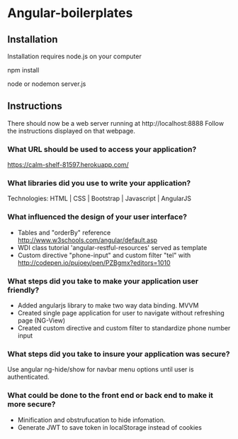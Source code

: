 
# Angular-boilerplates


## Installation
Installation requires node.js on your computer

npm install

node or nodemon server.js

## Instructions
There should now be a web server running at http://localhost:8888
Follow the instructions displayed on that webpage.

### What URL should be used to access your application?

https://calm-shelf-81597.herokuapp.com/

### What libraries did you use to write your application?

Technologies: HTML | CSS | Bootstrap | Javascript | AngularJS 

### What influenced the design of your user interface?

- Tables and "orderBy" reference http://www.w3schools.com/angular/default.asp
- WDI class tutorial 'angular-restful-resources' served as template
- Custom directive "phone-input" and custom filter "tel" with http://codepen.io/pujoey/pen/PZBgmx?editors=1010

### What steps did you take to make your application user friendly?

- Added angularjs library to make two way data binding. MVVM
- Created single page application for user to navigate without refreshing page (NG-View)
- Created custom directive and custom filter to standardize phone number input

### What steps did you take to insure your application was secure?

Use angular ng-hide/show for navbar menu options until user is authenticated.

### What could be done to the front end or back end to make it more secure?

- Minification and obstrufucation to hide infomation.
- Generate JWT to save token in localStorage instead of cookies
